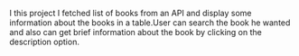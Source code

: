  I this project I fetched list of books from an API and display some information about the books in a table.User can search the book he wanted and also can get brief information about the book by clicking on the description option.
